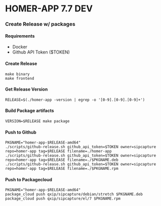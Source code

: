 # HOMER-APP 7.7 DEV


### Create Release w/ packages

#### Requirements
* Docker
* Github API Token ($TOKEN)

#### Create Release
```
make binary
make frontend
```
#### Get Release Version
```
RELEASE=$(./homer-app -version | egrep -o '[0-9].[0-9].[0-9]+')
```
#### Build Package artifacts
```
VERSION=$RELEASE make package
```

#### Push to Github
```
PKGNAME="homer-app-$RELEASE-amd64"
./scripts/github-release.sh github_api_token=$TOKEN owner=sipcapture repo=homer-app tag=$RELEASE filename=./homer-app
./scripts/github-release.sh github_api_token=$TOKEN owner=sipcapture repo=homer-app tag=$RELEASE filename=./$PKGNAME.deb
./scripts/github-release.sh github_api_token=$TOKEN owner=sipcapture repo=homer-app tag=$RELEASE filename=./$PKGNAME.rpm
```
#### Push to Packagecloud
```
PKGNAME="homer-app-$RELEASE-amd64"
package_cloud push qxip/sipcapture/debian/stretch $PKGNAME.deb
package_cloud push qxip/sipcapture/el/7 $PKGNAME.rpm
```


